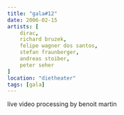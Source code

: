 ```yaml
---
title: "gala#12"
date: 2006-02-15
artists: [
    dirac,
    richard bruzek,
    felipe wagner dos santos,
    stefan fraunberger,
    andreas stoiber,
    peter seher
]
location: "dietheater"
tags: [gala]
---
```

live video processing by benoit martin
